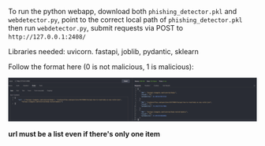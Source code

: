 To run the python webapp, download both ```phishing_detector.pkl``` and ```webdetector.py```, point to the correct local path of ```phishing_detector.pkl``` then run ```webdetector.py```, submit requests via POST to ```http://127.0.0.1:2408/```   

Libraries needed: uvicorn. fastapi, joblib, pydantic, sklearn

Follow the format here (0 is not malicious, 1 is malicious):

![](Screenshot_1.png)

**url must be a list even if there's only one item**
